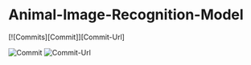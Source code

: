 # Animal-Image-Recognition-Model

[![Commits][Commit]][Commit-Url]


![Commit](https://img.shields.io/badge/Last%20Commit-B?style=for-the-badge&color=pink)
![Commit-Url](https://github.com/Elvis-Not-Presley-One/Animal-Image-Recognition-Model/graphs/commit-activity)
